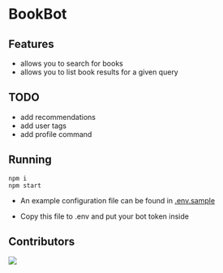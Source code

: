 # BookBot

## Features

-   allows you to search for books
-   allows you to list book results for a given query

## TODO

-   add recommendations
-   add user tags
-   add profile command

## Running

```
npm i
npm start
```

-   An example configuration file can be found in [.env.sample](./.env.sample)

-   Copy this file to .env and put your bot token inside

## Contributors

<a href="https://github.com/Idlidev/bookbot/graphs/contributors">
	<img src="https://contrib.rocks/image?repo=Idlidev/bookbot" />
</a>
